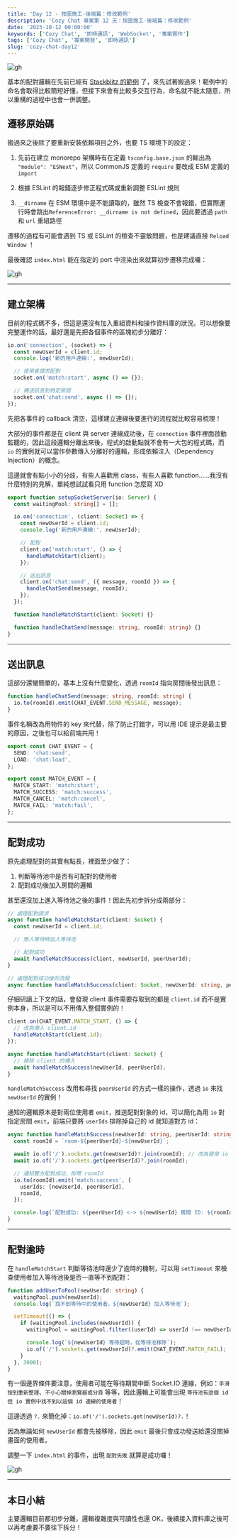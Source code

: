 ```yaml
---
title: 'Day 12 - 按圖施工-後端篇：修改範例'
description: 'Cozy Chat 專案第 12 天：按圖施工-後端篇：修改範例'
date: '2023-10-12 00:00:00'
keywords: ['Cozy Chat', '即時通訊', 'WebSocket', '專案實作']
tags: ['Cozy Chat', '專案開發', '即時通訊']
slug: 'cozy-chat-day12'
---
```


![gh](https://raw.githubusercontent.com/penspulse326/penspulse326.github.io/images/17577740130000kk4z6.png)

基本的配對邏輯在先前已經有 [Stackblitz 的範例](https://stackblitz.com/edit/stackblitz-starters-na3vanlj?file=index.js)
了，來先試著搬過來！範例中的命名會取得比較簡短好懂，但接下來會有比較多交互行為，命名就不能太隨意，所以重構的過程中也會一併調整。

## 遷移原始碼

搬過來之後除了要重新安裝依賴項目之外，也要 TS 環境下的設定：

1. 先前在建立 monorepo 架構時有在定義 `tsconfig.base.json` 的輸出為 `"module": "ESNext"`，所以 CommonJS 定義的 `require` 要改成 ESM 定義的 `import`

2. 根據 ESLint 的報錯逐步修正程式碼或重新調整 ESLint 規則

3. `__dirname` 在 ESM 環境中是不能讀取的，雖然 TS 檢查不會報錯，但實際運行時會跳出`ReferenceError: __dirname is not defined`，因此要透過 `path` 和 `url` 重組路徑

遷移的過程有可能會遇到 TS 或 ESLint 的檢查不靈敏問題，也是建議直接 `Reload Window` ！

最後確認 `index.html` 能在指定的 port 中渲染出來就算初步遷移完成囉：

![gh](https://raw.githubusercontent.com/penspulse326/penspulse326.github.io/images/1753167796000gut2we.png)

---

## 建立架構

目前的程式碼不多，但這是還沒有加入重組資料和操作資料庫的狀況。可以想像要完整運作的話，最好還是先把各個事件的區塊初步分離好：

```ts
io.on('connection', (socket) => {
  const newUserId = client.id;
  console.log('新的用戶連線:', newUserId);

  // 使用者請求配對
  socket.on('match:start', async () => {});

  // 傳送訊息到特定房間
  socket.on('chat:send', async () => {});
});
```

先把各事件的 callback 清空，這樣建立連線後要進行的流程就比較容易梳理！

大部分的事件都是在 client 與 server 連線成功後，在 `connection` 事件裡面啟動監聽的，因此這段邏輯分離出來後，程式的啟動點就不會有一大包的程式碼，而 `io` 的實例就可以當作參數傳入分離好的邏輯，形成依賴注入（Dependency Injection）的概念。

這邊就會有點小小的分歧，有些人喜歡用 class，有些人喜歡 function......我沒有什麼特別的見解，單純想試試看只用 function 怎麼寫 XD

```ts
export function setupSocketServer(io: Server) {
  const waitingPool: string[] = [];

  io.on('connection', (client: Socket) => {
    const newUserId = client.id;
    console.log('新的用戶連線:', newUserId);

    // 配對
    client.on('match:start', () => {
      handleMatchStart(client);
    });

    // 送出訊息
    client.on('chat:send', ({ message, roomId }) => {
      handleChatSend(message, roomId);
    });
  });

  function handleMatchStart(client: Socket) {}

  function handleChatSend(message: string, roomId: string) {}
}
```

---

## 送出訊息

這部分還蠻簡單的，基本上沒有什麼變化，透過 `roomId` 指向房間後發出訊息：

```ts
function handleChatSend(message: string, roomId: string) {
  io.to(roomId).emit(CHAT_EVENT.SEND_MESSAGE, message);
}
```

事件名稱改為用物件的 key 來代替，除了防止打錯字，可以用 IDE 提示是最主要的原因，之後也可以給前端共用！

```ts
export const CHAT_EVENT = {
  SEND: 'chat:send',
  LOAD: 'chat:load',
};

export const MATCH_EVENT = {
  MATCH_START: 'match:start',
  MATCH_SUCCESS: 'match:success',
  MATCH_CANCEL: 'match:cancel',
  MATCH_FAIL: 'match:fail',
};
```

---

## 配對成功

原先處理配對的其實有點長，裡面至少做了：

1. 判斷等待池中是否有可配對的使用者
2. 配對成功後加入房間的邏輯

甚至還沒加上進入等待池之後的事件！因此先初步拆分成兩部分：

```ts
// 處理配對請求
async function handleMatchStart(client: Socket) {
  const newUserId = client.id;

  // 無人等待時加入等待池

  // 配對成功
  await handleMatchSuccess(client, newUserId, peerUserId);
}

// 處理配對成功後的流程
async function handleMatchSuccess(client: Socket, newUserId: string, peerUserId: string) {}
```

仔細研讀上下文的話，會發現 client 事件需要存取到的都是 `client.id` 而不是實例本身，所以是可以不用傳入整個實例的！

```ts
client.on(CHAT_EVENT.MATCH_START, () => {
  // 改為傳入 client.id
  handleMatchStart(client.id);
});

async function handleMatchStart(client: Socket) {
  // 移除 client 的傳入
  await handleMatchSuccess(newUserId, peerUserId);
}
```

`handleMatchSuccess` 改用和尋找 `peerUserId` 的方式一樣的操作，透過 `io` 來找 `newUserId` 的實例！

通知的邏輯原本是對兩位使用者 `emit`，推送配對對象的 id，可以簡化為用 `io` 對指定房間 `emit`，前端只要將 `userIds` 排除掉自己的 id 就知道對方 id：

```ts
async function handleMatchSuccess(newUserId: string, peerUserId: string) {
  const roomId = `room-${peerUserId}-${newUserId}`;

  await io.of('/').sockets.get(newUserId)?.join(roomId); // 改為使用 io 去找到 newUserId 的 client 實例
  await io.of('/').sockets.get(peerUserId)?.join(roomId);

  // 通知雙方配對成功，附帶 roomId
  io.to(roomId).emit('match:success', {
    userIds: [newUserId, peerUserId],
    roomId,
  });

  console.log(`配對成功: ${peerUserId} <-> ${newUserId} 房間 ID: ${roomId}`);
}
```

---

## 配對逾時

在 `handleMatchStart` 判斷等待池時還少了逾時的機制，可以用 `setTimeout` 來檢查使用者加入等待池後是否一直等不到配對：

```ts
function addUserToPool(newUserId: string) {
  waitingPool.push(newUserId);
  console.log(`找不到等待中的使用者，${newUserId} 加入等待池`);

  setTimeout(() => {
    if (waitingPool.includes(newUserId)) {
      waitingPool = waitingPool.filter((userId) => userId !== newUserId);

      console.log(`${newUserId} 等待超時，從等待池移除`);
      io.of('/').sockets.get(newUserId)?.emit(CHAT_EVENT.MATCH_FAIL);
    }
  }, 3000);
}
```

有一個邊界條件要注意，使用者可能在等待期間中斷 Socket.IO 連線，例如：`手滑按到重新整理`、`不小心關掉瀏覽器或分頁` 等等，因此邏輯上可能會出現 `等待池有這個 id 但 io 實例中找不到以這個 id 連線的使用者`！

這邊透過 `?.` 來簡化掉：`io.of('/').sockets.get(newUserId)?.`！

因為無論如何 `newUserId` 都會先被移除，因此 `emit` 最後只會成功發送給還沒關掉畫面的使用者。

調整一下 `index.html` 的事件，出現 `配對失敗` 就算是成功囉！

![gh](https://raw.githubusercontent.com/penspulse326/penspulse326.github.io/images/1753240936000n8mav6.png)

---

## 本日小結

主要邏輯目前都初步分離，邏輯複雜度與可讀性也還 OK，後續接入資料庫之後可以再考慮要不要往下拆分！
